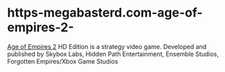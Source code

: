 # https-megabasterd.com-age-of-empires-2-
[Age of Empires 2](https://megabasterd.com/age-of-empires-2/) HD Edition is a strategy video game. Developed and published by Skybox Labs, Hidden Path Entertainment, Ensemble Studios, Forgotten Empires/Xbox Game Studios
